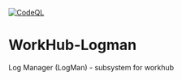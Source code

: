 [![CodeQL](https://github.com/KHTLtd/WorkHub-Logman/actions/workflows/codeql-analysis.yml/badge.svg?branch=release%2FD01.000.00)](https://github.com/KHTLtd/WorkHub-Logman/actions/workflows/codeql-analysis.yml)

# WorkHub-Logman
Log Manager (LogMan) - subsystem for workhub
